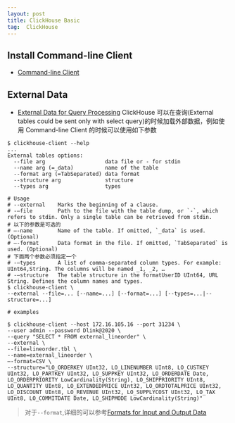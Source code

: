 ```yaml
---
layout: post
title: ClickHouse Basic
tag:  ClickHouse
---
```


## Install Command-line Client
* [Command-line Client](https://clickhouse.tech/docs/en/interfaces/cli/)

## External Data
* [External Data for Query Processing](https://clickhouse.tech/docs/en/engines/table-engines/special/external-data/)
ClickHouse 可以在查询(External tables could be sent only with select query)的时候加载外部数据，例如使用 Command-line Client 的时候可以使用如下参数
```shell
$ clickhouse-client --help
...
External tables options:
  --file arg                   data file or - for stdin
  --name arg (=_data)          name of the table
  --format arg (=TabSeparated) data format
  --structure arg              structure
  --types arg                  types

# Usage
# --external    Marks the beginning of a clause.
# -–file        Path to the file with the table dump, or `-`, which refers to stdin. Only a single table can be retrieved from stdin.
# 以下的参数是可选的
# –-name        Name of the table. If omitted, `_data` is used. (Optional)
# –-format      Data format in the file. If omitted, `TabSeparated` is used. (Optional)
# 下面两个参数必须指定一个
# -–types       A list of comma-separated column types. For example: UInt64,String. The columns will be named _1, _2, …
# -–structure   The table structure in the formatUserID UInt64, URL String. Defines the column names and types.
$ clickhouse-client \
--external --file=... [--name=...] [--format=...] [--types=...|--structure=...]

# examples

$ clickhouse-client --host 172.16.105.16 --port 31234 \
--user admin --password Dlink@2020 \
--query "SELECT * FROM external_lineorder" \
--external \
--file=lineorder.tbl \
--name=external_lineorder \
–-format=CSV \
--structure="LO_ORDERKEY UInt32, LO_LINENUMBER UInt8, LO_CUSTKEY UInt32, LO_PARTKEY UInt32, LO_SUPPKEY UInt32, LO_ORDERDATE Date, LO_ORDERPRIORITY LowCardinality(String), LO_SHIPPRIORITY UInt8, LO_QUANTITY UInt8, LO_EXTENDEDPRICE UInt32, LO_ORDTOTALPRICE UInt32, LO_DISCOUNT UInt8, LO_REVENUE UInt32, LO_SUPPLYCOST UInt32, LO_TAX UInt8, LO_COMMITDATE Date, LO_SHIPMODE LowCardinality(String)"
```

> 对于`--format`,详细的可以参考[Formats for Input and Output Data](https://clickhouse.tech/docs/en/interfaces/formats/)